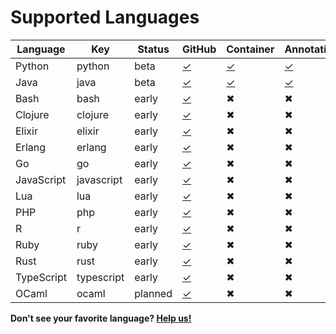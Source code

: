 
# Supported Languages

| Language   | Key        | Status  | GitHub                                           | Container                                           | Annotations                                                            |
| ---------- | ---------- | ------- | ------------------------------------------------ | --------------------------------------------------- | ---------------------------------------------------------------------- |
| Python     | python     | beta    | [✓](https://github.com/bblfsh/python-driver)     | [✓](https://hub.docker.com/r/bblfsh/python-driver/) | [✓](https://github.com/bblfsh/python-driver/blob/master/ANNOTATION.md) |
| Java       | java       | beta    | [✓](https://github.com/bblfsh/java-driver)       | [✓](https://hub.docker.com/r/bblfsh/java-driver/)   | [✓](https://github.com/bblfsh/java-driver/blob/master/ANNOTATION.md)   |
| Bash       | bash       | early   | [✓](https://github.com/bblfsh/bash-driver)       | ✖                                                   | ✖                                                                      |
| Clojure    | clojure    | early   | [✓](https://github.com/bblfsh/clojure-driver)    | ✖                                                   | ✖                                                                      |
| Elixir     | elixir     | early   | [✓](https://github.com/bblfsh/elixir-driver)     | ✖                                                   | ✖                                                                      |
| Erlang     | erlang     | early   | [✓](https://github.com/bblfsh/erlang-driver)     | ✖                                                   | ✖                                                                      |
| Go         | go         | early   | [✓](https://github.com/bblfsh/go-driver)         | ✖                                                   | ✖                                                                      |
| JavaScript | javascript | early   | [✓](https://github.com/bblfsh/javascript-driver) | ✖                                                   | ✖                                                                      |
| Lua        | lua        | early   | [✓](https://github.com/bblfsh/lua-driver)        | ✖                                                   | ✖                                                                      |
| PHP        | php        | early   | [✓](https://github.com/bblfsh/php-driver)        | ✖                                                   | ✖                                                                      |
| R          | r          | early   | [✓](https://github.com/bblfsh/r-driver)          | ✖                                                   | ✖                                                                      |
| Ruby       | ruby       | early   | [✓](https://github.com/bblfsh/ruby-driver)       | ✖                                                   | ✖                                                                      |
| Rust       | rust       | early   | [✓](https://github.com/bblfsh/rust-driver)       | ✖                                                   | ✖                                                                      |
| TypeScript | typescript | early   | [✓](https://github.com/bblfsh/typescript-driver) | ✖                                                   | ✖                                                                      |
| OCaml      | ocaml      | planned | [✓](https://github.com/bblfsh/ocaml-driver)      | ✖                                                   | ✖                                                                      |

**Don't see your favorite language? [Help us!](community.md)**
